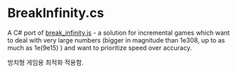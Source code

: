 # BreakInfinity.cs
A C# port of [break_infinity.js](https://github.com/Patashu/break_infinity.js) - a solution for incremental games which want to deal with very large numbers (bigger in magnitude than 1e308, up to as much as 1e(9e15) ) and want to prioritize speed over accuracy.

방치형 게임용 최적화 적용함.
